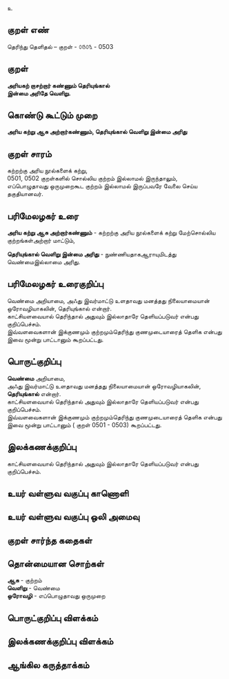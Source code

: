 உ

## குறள் எண் 

தெரிந்து தெளிதல்  – குறள் - ௦௫௦௩ - 0503  

## குறள் 

**அரியகற் றாசற்றார் கண்ணும் தெரியுங்கால்  
இன்மை அரிதே வெளிறு.**

## கொண்டு கூட்டும் முறை

**அரிய கற்று ஆசு அற்றார்கண்ணும், தெரியுங்கால் வெளிறு இன்மை அரிது** 

## குறள் சாரம் 

கற்றற்கு அரிய நூல்களைக் கற்று,  
0501, 0502 குறள்களில் சொல்லிய குற்றம் இல்லாமல் இருந்தாலும்,   
எப்பொழுதாவது ஒருமுறைகூட குற்றம் இல்லாமல் இருப்பவரே வேலை செய்ய தகுதியானவர்.  

## பரிமேலழகர் உரை

**அரிய கற்று ஆசு அற்றார்கண்ணும்** - கற்றற்கு அரிய நூல்களைக் கற்று மேற்சொல்லிய குற்றங்கள்அற்றார் மாட்டும்,   

**தெரியுங்கால் வெளிறு இன்மை அரிது** - நுண்ணியதாகஆராயுமிடத்து வெண்மைஇல்லாமை அரிது. 

## பரிமேலழகர் உரைகுறிப்பு   

வெண்மை அறியாமை, அஃது இவர்மாட்டு உளதாவது மனத்தது நிலையாமையான் ஒரோவழியாகலின், தெரியுங்கால் என்றார்.   
காட்சியளவையால் தெரிந்தால் அதுவும் இல்லாதாரே தெளியப்படுவர் என்பது குறிப்பெச்சம்.  
இவ்வளவைகளான் இக்குணமும் குற்றமும்தெரிந்து குணமுடையாரைத் தெளிக என்பது இவை மூன்று பாட்டானும் கூறப்பட்டது.    

## பொருட்குறிப்பு 

**வெண்மை** அறியாமை,  
அஃது இவர்மாட்டு உளதாவது மனத்தது நிலையாமையான் ஒரோவழியாகலின், **தெரியுங்கால்** என்றார்.     
காட்சியளவையால் தெரிந்தால் அதுவும் இல்லாதாரே தெளியப்படுவர் என்பது குறிப்பெச்சம்.    
இவ்வளவைகளான் இக்குணமும் குற்றமும்தெரிந்து குணமுடையாரைத் தெளிக என்பது இவை மூன்று பாட்டானும் ( குறள் 0501 - 0503) கூறப்பட்டது.   

## இலக்கணக்குறிப்பு  

காட்சியளவையால் தெரிந்தால் அதுவும் இல்லாதாரே தெளியப்படுவர் என்பது குறிப்பெச்சம்.  

## உயர் வள்ளுவ வகுப்பு காணொளி


## உயர் வள்ளுவ வகுப்பு ஒலி அமைவு 

 
## குறள் சார்ந்த கதைகள் 


## தொன்மையான சொற்கள்  

**ஆசு** - குற்றம்  
**வெளிறு** - வெண்மை  
**ஒரோவழி** - எப்பொழுதாவது ஒருமுறை  

## பொருட்குறிப்பு விளக்கம்


## இலக்கணக்குறிப்பு விளக்கம்


## ஆங்கில கருத்தாக்கம் 


